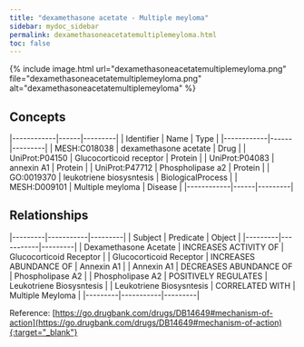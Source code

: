 ```yaml
---
title: "dexamethasone acetate - Multiple meyloma"
sidebar: mydoc_sidebar
permalink: dexamethasoneacetatemultiplemeyloma.html
toc: false 
---
```


{% include image.html url="dexamethasoneacetatemultiplemeyloma.png" file="dexamethasoneacetatemultiplemeyloma.png" alt="dexamethasoneacetatemultiplemeyloma" %}

## Concepts

|------------|------|---------|
| Identifier | Name | Type    |
|------------|------|---------|
| MESH:C018038 | dexamethasone acetate | Drug |
| UniProt:P04150 | Glucocorticoid receptor | Protein |
| UniProt:P04083 | annexin A1 | Protein |
| UniProt:P47712 | Phospholipase a2 | Protein |
| GO:0019370 | leukotriene biosysntesis | BiologicalProcess |
| MESH:D009101 | Multiple meyloma | Disease |
|------------|------|---------|

## Relationships

|---------|-----------|---------|
| Subject | Predicate | Object  |
|---------|-----------|---------|
| Dexamethasone Acetate | INCREASES ACTIVITY OF | Glucocorticoid Receptor |
| Glucocorticoid Receptor | INCREASES ABUNDANCE OF | Annexin A1 |
| Annexin A1 | DECREASES ABUNDANCE OF | Phospholipase A2 |
| Phospholipase A2 | POSITIVELY REGULATES | Leukotriene Biosysntesis |
| Leukotriene Biosysntesis | CORRELATED WITH | Multiple Meyloma |
|---------|-----------|---------|

Reference: [https://go.drugbank.com/drugs/DB14649#mechanism-of-action](https://go.drugbank.com/drugs/DB14649#mechanism-of-action){:target="_blank"}